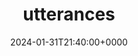 ---
title: utterances
slug: 20240131T214000
date: 2024-01-31T21:40:00+0000
params:
  url: https://utteranc.es/
tags:
- website
---